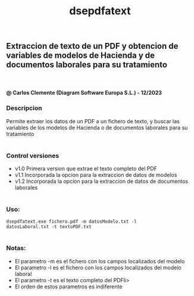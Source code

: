 <h1 align="center"> dsepdfatext </h1>
<br>

<h2> Extraccion de texto de un PDF y obtencion de variables de modelos de Hacienda y de documentos laborales para su tratamiento </h2>
<br>
<h4> @ Carlos Clemente (Diagram Software Europa S.L.) - 12/2023 </h4>

<h3>Descripcion</h3>
Permite extraer los datos de un PDF a un fichero de texto, y buscar las variables de los modelos de Hacienda o de documentos laborales para su tratamiento
<br><br>

### Control versiones

* v1.0 Primera version que extrae el texto completo del PDF
* v1.1 Incorporada la opcion para la extraccion de datos de modelos
* v1.2 Incorporada la opcion para la extraccion de datos de documentos laborales
<br><br>


### Uso:
<code>dsepdfatext.exe fichero.pdf -m datosModelo.txt -l datosLaboral.txt -t textoPDF.txt</code>
<br><br>

### Notas:
* El parametro -m es el fichero con los campos localizados del modelo
* El parametro -l es el fichero con los campos localizados del modelo laboral
* El parametro -t es el texto completo del PDFli>
* El orden de estos parametros es indiferente
